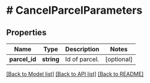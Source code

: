# # CancelParcelParameters

## Properties

Name | Type | Description | Notes
------------ | ------------- | ------------- | -------------
**parcel_id** | **string** | Id of parcel. | [optional]

[[Back to Model list]](../../README.md#models) [[Back to API list]](../../README.md#endpoints) [[Back to README]](../../README.md)
